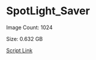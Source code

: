 # SpotLight_Saver

Image Count: 1024

Size: 0.632 GB

[Script Link](https://github.com/liuyal/Archive/blob/master/Python/Utilities/Miscellaneous/spotlight_saver.py)
